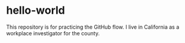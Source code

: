 # hello-world
This repository is for practicing the GitHub flow.
I live in California as a workplace investigator for the county.
